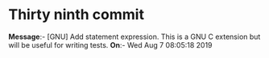 # Thirty ninth commit

**Message**:- [GNU] Add statement expression. This is a GNU C extension but will be useful for writing tests.
**On**:- Wed Aug 7 08:05:18 2019

